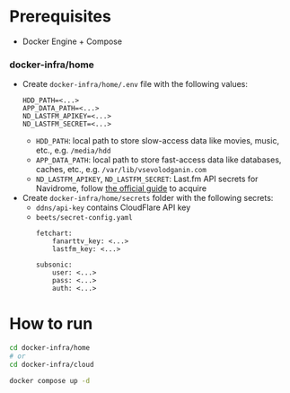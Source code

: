 # Prerequisites

- Docker Engine + Compose

### docker-infra/home

- Create `docker-infra/home/.env` file with the following values:
  ```
  HDD_PATH=<...>
  APP_DATA_PATH=<...>
  ND_LASTFM_APIKEY=<...>
  ND_LASTFM_SECRET=<...>
  ```
  - `HDD_PATH`: local path to store slow-access data like movies, music, etc., e.g. `/media/hdd`
  - `APP_DATA_PATH`: local path to store fast-access data like databases, caches, etc., e.g. `/var/lib/vsevolodganin.com`
  - `ND_LASTFM_APIKEY`, `ND_LASTFM_SECRET`: Last.fm API secrets for Navidrome, follow [the official guide](https://www.navidrome.org/docs/usage/external-integrations/#lastfm) to acquire
- Create `docker-infra/home/secrets` folder with the following secrets:
  - `ddns/api-key` contains CloudFlare API key
  - `beets/secret-config.yaml`
    ```
    fetchart:
        fanarttv_key: <...>
        lastfm_key: <...>
    
    subsonic:
        user: <...>
        pass: <...>
        auth: <...>
    ```


# How to run

```sh
cd docker-infra/home
# or
cd docker-infra/cloud

docker compose up -d
```
